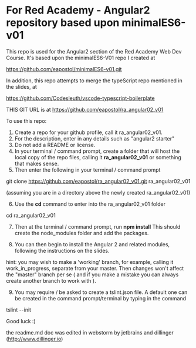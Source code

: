 # For Red Academy - Angular2 repository based upon minimalES6-v01

This repo is used for the Angular2 section of the Red Academy Web Dev
Course. It's based upon the minimalES6-V01 repo I created at

https://github.com/eapostol/minimalES6-v01.git

In addition, this repo attempts to merge the typeScript repo
mentioned in the slides, at 

https://github.com/Codesleuth/vscode-typescript-boilerplate

THIS GIT URL is at https://github.com/eapostol/ra_angular02_v01 


To use this repo:

1. Create a repo for your github profile, call it ra_angular02_v01.
2. For the description, enter in any details such as "angular2 starter"
3. Do not add a README or license.
4. In your terminal / command prompt, create a folder that will host 
the local copy of the repo files, calling it **ra_angular02_v01** or 
something that makes sense.
5. Then enter the following in your terminal / command prompt

git clone https://github.com/eapostol/ra_angular02_v01.git ra_angular02_v01

(assuming you are in a directory above the newly created ra_angular02_v01)

6. Use the **cd** command to enter into the ra_angular02_v01 folder

cd ra_angular02_v01

7. Then at the terminal / command prompt, run **npm install**
This should create the node_modules folder and add the packages.

8. You can then begin to install the Angular 2 and related modules,
following the instructions on the slides.

 hint: you may wish to make a 'working' branch, for example,
 calling it work_in_progress, separate from your master. 
 Then changes won't affect the "master" branch per se 
 ( and if you make a mistake you can always create another
 branch to work with ).
 
9. You may require / be asked to create a tslint.json file. 
A default one can be created in the command prompt/terminal by typing
 in the command

tslint --init

 
Good luck :)


the readme.md doc was edited in webstorm by jetbrains and 
dillinger (http://www.dillinger.io)